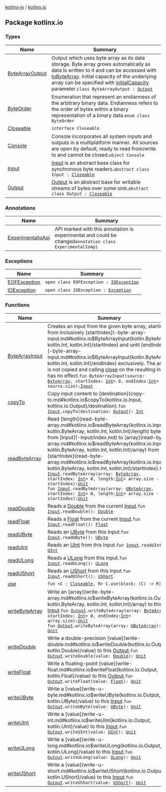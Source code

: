 [kotlinx-io](../index.md) / [kotlinx.io](./index.md)

## Package kotlinx.io

### Types

| Name | Summary |
|---|---|
| [ByteArrayOutput](-byte-array-output/index.md) | Output which uses byte array as its data storage. Byte array grows automatically as data is written to it and can be accessed with [toByteArray](-byte-array-output/to-byte-array.md). Initial capacity of the underlying array can be specified with [initialCapacity](#) parameter.`class ByteArrayOutput : `[`Output`](-output/index.md) |
| [ByteOrder](-byte-order/index.md) | Enumeration that represent an endianness of the arbitrary binary data. Endianness refers to the order of bytes within a binary representation of a binary data.`enum class ByteOrder` |
| [Closeable](-closeable/index.md) | `interface Closeable` |
| [Console](-console/index.md) | Console incorporates all system inputs and outputs in a multiplatform manner. All sources are open by default, ready to read from/write to and cannot be closed.`object Console` |
| [Input](-input/index.md) | [Input](-input/index.md) is an abstract base class for synchronous byte readers.`abstract class Input : `[`Closeable`](-closeable/index.md) |
| [Output](-output/index.md) | [Output](-output/index.md) is an abstract base for writable streams of bytes over some sink.`abstract class Output : `[`Closeable`](-closeable/index.md) |

### Annotations

| Name | Summary |
|---|---|
| [ExperimentalIoApi](-experimental-io-api/index.md) | API marked with this annotation is experimental and could be changed`annotation class ExperimentalIoApi` |

### Exceptions

| Name | Summary |
|---|---|
| [EOFException](-e-o-f-exception/index.md) | `open class EOFException : `[`IOException`](-i-o-exception/index.md) |
| [IOException](-i-o-exception/index.md) | `open class IOException : `[`Exception`](https://kotlinlang.org/api/latest/jvm/stdlib/kotlin/-exception/index.html) |

### Functions

| Name | Summary |
|---|---|
| [ByteArrayInput](-byte-array-input.md) | Creates an input from the given byte array, starting from inclusively [startIndex](-byte-array-input.md#kotlinx.io$ByteArrayInput(kotlin.ByteArray, kotlin.Int, kotlin.Int)/startIndex) and until [endIndex](-byte-array-input.md#kotlinx.io$ByteArrayInput(kotlin.ByteArray, kotlin.Int, kotlin.Int)/endIndex) exclusively. The array is not copied and calling [close](-input/close.md) on the resulting input has no effect.`fun ByteArrayInput(source: `[`ByteArray`](https://kotlinlang.org/api/latest/jvm/stdlib/kotlin/-byte-array/index.html)`, startIndex: `[`Int`](https://kotlinlang.org/api/latest/jvm/stdlib/kotlin/-int/index.html)` = 0, endIndex: `[`Int`](https://kotlinlang.org/api/latest/jvm/stdlib/kotlin/-int/index.html)` = source.size): `[`Input`](-input/index.md) |
| [copyTo](copy-to.md) | Copy input content to [destination](copy-to.md#kotlinx.io$copyTo(kotlinx.io.Input, kotlinx.io.Output)/destination).`fun `[`Input`](-input/index.md)`.copyTo(destination: `[`Output`](-output/index.md)`): `[`Int`](https://kotlinlang.org/api/latest/jvm/stdlib/kotlin/-int/index.html) |
| [readByteArray](read-byte-array.md) | Read [length](read-byte-array.md#kotlinx.io$readByteArray(kotlinx.io.Input, kotlin.ByteArray, kotlin.Int, kotlin.Int)/length) bytes from [Input](-input/index.md) to [array](read-byte-array.md#kotlinx.io$readByteArray(kotlinx.io.Input, kotlin.ByteArray, kotlin.Int, kotlin.Int)/array) from [startIndex](read-byte-array.md#kotlinx.io$readByteArray(kotlinx.io.Input, kotlin.ByteArray, kotlin.Int, kotlin.Int)/startIndex).`fun `[`Input`](-input/index.md)`.readByteArray(array: `[`ByteArray`](https://kotlinlang.org/api/latest/jvm/stdlib/kotlin/-byte-array/index.html)`, startIndex: `[`Int`](https://kotlinlang.org/api/latest/jvm/stdlib/kotlin/-int/index.html)` = 0, length: `[`Int`](https://kotlinlang.org/api/latest/jvm/stdlib/kotlin/-int/index.html)` = array.size - startIndex): `[`Unit`](https://kotlinlang.org/api/latest/jvm/stdlib/kotlin/-unit/index.html)<br>`fun `[`Input`](-input/index.md)`.readByteArray(array: `[`UByteArray`](https://kotlinlang.org/api/latest/jvm/stdlib/kotlin/-u-byte-array/index.html)`, startIndex: `[`Int`](https://kotlinlang.org/api/latest/jvm/stdlib/kotlin/-int/index.html)` = 0, length: `[`Int`](https://kotlinlang.org/api/latest/jvm/stdlib/kotlin/-int/index.html)` = array.size - startIndex): `[`Unit`](https://kotlinlang.org/api/latest/jvm/stdlib/kotlin/-unit/index.html) |
| [readDouble](read-double.md) | Reads a [Double](https://kotlinlang.org/api/latest/jvm/stdlib/kotlin/-double/index.html) from the current [Input](-input/index.md).`fun `[`Input`](-input/index.md)`.readDouble(): `[`Double`](https://kotlinlang.org/api/latest/jvm/stdlib/kotlin/-double/index.html) |
| [readFloat](read-float.md) | Reads a [Float](https://kotlinlang.org/api/latest/jvm/stdlib/kotlin/-float/index.html) from the current [Input](-input/index.md).`fun `[`Input`](-input/index.md)`.readFloat(): `[`Float`](https://kotlinlang.org/api/latest/jvm/stdlib/kotlin/-float/index.html) |
| [readUByte](read-u-byte.md) | Reads an [UByte](https://kotlinlang.org/api/latest/jvm/stdlib/kotlin/-u-byte/index.html) from this Input.`fun `[`Input`](-input/index.md)`.readUByte(): `[`UByte`](https://kotlinlang.org/api/latest/jvm/stdlib/kotlin/-u-byte/index.html) |
| [readUInt](read-u-int.md) | Reads an [UInt](https://kotlinlang.org/api/latest/jvm/stdlib/kotlin/-u-int/index.html) from this Input.`fun `[`Input`](-input/index.md)`.readUInt(): `[`UInt`](https://kotlinlang.org/api/latest/jvm/stdlib/kotlin/-u-int/index.html) |
| [readULong](read-u-long.md) | Reads a [ULong](https://kotlinlang.org/api/latest/jvm/stdlib/kotlin/-u-long/index.html) from this Input.`fun `[`Input`](-input/index.md)`.readULong(): `[`ULong`](https://kotlinlang.org/api/latest/jvm/stdlib/kotlin/-u-long/index.html) |
| [readUShort](read-u-short.md) | Reads an [UShort](https://kotlinlang.org/api/latest/jvm/stdlib/kotlin/-u-short/index.html) from this Input.`fun `[`Input`](-input/index.md)`.readUShort(): `[`UShort`](https://kotlinlang.org/api/latest/jvm/stdlib/kotlin/-u-short/index.html) |
| [use](use.md) | `fun <C : `[`Closeable`](-closeable/index.md)`, R> C.use(block: (C) -> R): R` |
| [writeByteArray](write-byte-array.md) | Write an [array](write-byte-array.md#kotlinx.io$writeByteArray(kotlinx.io.Output, kotlin.ByteArray, kotlin.Int, kotlin.Int)/array) to this [Input](-input/index.md).`fun `[`Output`](-output/index.md)`.writeByteArray(array: `[`ByteArray`](https://kotlinlang.org/api/latest/jvm/stdlib/kotlin/-byte-array/index.html)`, startIndex: `[`Int`](https://kotlinlang.org/api/latest/jvm/stdlib/kotlin/-int/index.html)` = 0, endIndex: `[`Int`](https://kotlinlang.org/api/latest/jvm/stdlib/kotlin/-int/index.html)` = array.size): `[`Unit`](https://kotlinlang.org/api/latest/jvm/stdlib/kotlin/-unit/index.html)<br>`fun `[`Output`](-output/index.md)`.writeByteArray(array: `[`UByteArray`](https://kotlinlang.org/api/latest/jvm/stdlib/kotlin/-u-byte-array/index.html)`): `[`Unit`](https://kotlinlang.org/api/latest/jvm/stdlib/kotlin/-unit/index.html) |
| [writeDouble](write-double.md) | Write a double-precision [value](write-double.md#kotlinx.io$writeDouble(kotlinx.io.Output, kotlin.Double)/value) to this [Output](-output/index.md).`fun `[`Output`](-output/index.md)`.writeDouble(value: `[`Double`](https://kotlinlang.org/api/latest/jvm/stdlib/kotlin/-double/index.html)`): `[`Unit`](https://kotlinlang.org/api/latest/jvm/stdlib/kotlin/-unit/index.html) |
| [writeFloat](write-float.md) | Write a floating-point [value](write-float.md#kotlinx.io$writeFloat(kotlinx.io.Output, kotlin.Float)/value) to this [Output](-output/index.md).`fun `[`Output`](-output/index.md)`.writeFloat(value: `[`Float`](https://kotlinlang.org/api/latest/jvm/stdlib/kotlin/-float/index.html)`): `[`Unit`](https://kotlinlang.org/api/latest/jvm/stdlib/kotlin/-unit/index.html) |
| [writeUByte](write-u-byte.md) | Write a [value](write-u-byte.md#kotlinx.io$writeUByte(kotlinx.io.Output, kotlin.UByte)/value) to this [Input](-input/index.md).`fun `[`Output`](-output/index.md)`.writeUByte(value: `[`UByte`](https://kotlinlang.org/api/latest/jvm/stdlib/kotlin/-u-byte/index.html)`): `[`Unit`](https://kotlinlang.org/api/latest/jvm/stdlib/kotlin/-unit/index.html) |
| [writeUInt](write-u-int.md) | Write a [value](write-u-int.md#kotlinx.io$writeUInt(kotlinx.io.Output, kotlin.UInt)/value) to this [Input](-input/index.md).`fun `[`Output`](-output/index.md)`.writeUInt(value: `[`UInt`](https://kotlinlang.org/api/latest/jvm/stdlib/kotlin/-u-int/index.html)`): `[`Unit`](https://kotlinlang.org/api/latest/jvm/stdlib/kotlin/-unit/index.html) |
| [writeULong](write-u-long.md) | Write a [value](write-u-long.md#kotlinx.io$writeULong(kotlinx.io.Output, kotlin.ULong)/value) to this [Input](-input/index.md).`fun `[`Output`](-output/index.md)`.writeULong(value: `[`ULong`](https://kotlinlang.org/api/latest/jvm/stdlib/kotlin/-u-long/index.html)`): `[`Unit`](https://kotlinlang.org/api/latest/jvm/stdlib/kotlin/-unit/index.html) |
| [writeUShort](write-u-short.md) | Write a [value](write-u-short.md#kotlinx.io$writeUShort(kotlinx.io.Output, kotlin.UShort)/value) to this [Input](-input/index.md).`fun `[`Output`](-output/index.md)`.writeUShort(value: `[`UShort`](https://kotlinlang.org/api/latest/jvm/stdlib/kotlin/-u-short/index.html)`): `[`Unit`](https://kotlinlang.org/api/latest/jvm/stdlib/kotlin/-unit/index.html) |
